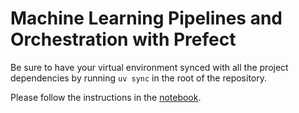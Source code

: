# Machine Learning Pipelines and Orchestration with Prefect

Be sure to have your virtual environment synced with all the project dependencies by running `uv sync` in the root of the repository.

Please follow the instructions in the [notebook](orchestration.ipynb).
